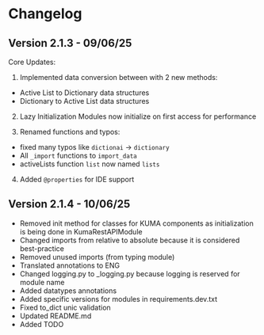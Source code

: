 # Changelog
## Version 2.1.3 - 09/06/25
Core Updates:

1. Implemented data conversion between with 2 new methods:
  - Active List to Dictionary data structures
  - Dictionary to Active List data structures

2. Lazy Initialization
Modules now initialize on first access for performance

3. Renamed functions and typos:
  - fixed many typos like `dictionai` -> `dictionary`
  - All `_import` functions to `import_data`
  - activeLists function `list` now named `lists`

4. Added `@properties` for IDE support

## Version 2.1.4 - 10/06/25
- Removed init method for classes for KUMA components as initialization is being done in KumaRestAPIModule
- Changed imports from relative to absolute because it is considered best-practice
- Removed unused imports (from typing module)
- Translated annotations to ENG
- Changed logging.py to _logging.py because logging is reserved for module name
- Added datatypes annotations
- Added specific versions for modules in requirements.dev.txt
- Fixed to_dict unic validation
- Updated README.md
- Added TODO